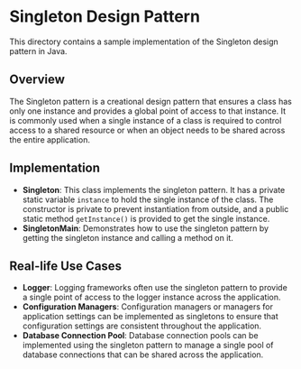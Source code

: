 # Singleton Design Pattern

This directory contains a sample implementation of the Singleton design pattern in Java.

## Overview

The Singleton pattern is a creational design pattern that ensures a class has only one instance and provides a global point of access to that instance. It is commonly used when a single instance of a class is required to control access to a shared resource or when an object needs to be shared across the entire application.

## Implementation

- **Singleton**: This class implements the singleton pattern. It has a private static variable `instance` to hold the single instance of the class. The constructor is private to prevent instantiation from outside, and a public static method `getInstance()` is provided to get the single instance.
- **SingletonMain**: Demonstrates how to use the singleton pattern by getting the singleton instance and calling a method on it.

## Real-life Use Cases

- **Logger**: Logging frameworks often use the singleton pattern to provide a single point of access to the logger instance across the application.
- **Configuration Managers**: Configuration managers or managers for application settings can be implemented as singletons to ensure that configuration settings are consistent throughout the application.
- **Database Connection Pool**: Database connection pools can be implemented using the singleton pattern to manage a single pool of database connections that can be shared across the application.

